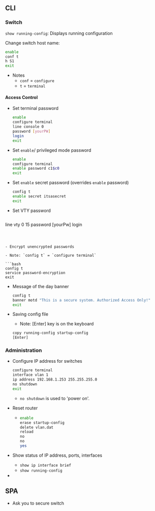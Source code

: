 ## CLI

### Switch

`show running-config`: Displays running configuration

Change switch host name:

```bash
enable
conf t
h S1
exit
```

- Notes
  - `conf` = `configure`
  - `t` = `terminal`

#### Access Control

- Set terminal password

  ```bash
  enable
  configure terminal
  line console 0
  password [yourPW]
  login
  exit
  ```

- Set `enable`/ privileged mode password

  ```bash
  enable
  configure terminal
  enable password c1$c0
  exit
  ```

- Set `enable` secret password (overrides `enable` password)

  ```bash
  config t
  enable secret itsasecret
  exit
  ```

- Set VTY password

  ```
line vty 0 15
  password [yourPw]
  login
  ```
  
  

- Encrypt unencrypted passwords

  - Note: `config t` = `configure terminal` 

  ```bash
  config t
  service password-encryption
  exit
  ```

- Message of the day banner

  ```bash
  config t
  banner motd "This is a secure system. Authorized Access Only!"
  exit
  ```

- Saving config file

  - Note: [Enter] key is on the keyboard

  ```bash
  copy running-config startup-config
  [Enter]
  ```

### Administration

- Configure IP address for switches

  ```bash
  configure terminal
  interface vlan 1
  ip address 192.168.1.253 255.255.255.0
  no shutdown
  exit
  ```

  - `no shutdown` is used to 'power on'.

- Reset router

  - ```bash
    enable
    erase startup-config
    delete vlan.dat
    reload
    no
    no
    yes
    ```

- Show status of IP address, ports, interfaces

  - `show ip interface brief`
  - `show running-config`

- 

## SPA

- Ask you to secure switch